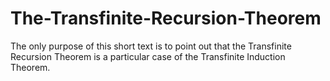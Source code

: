 # The-Transfinite-Recursion-Theorem
The only purpose of this short text is to point out that the Transfinite Recursion Theorem is a particular case of the Transfinite Induction Theorem.
